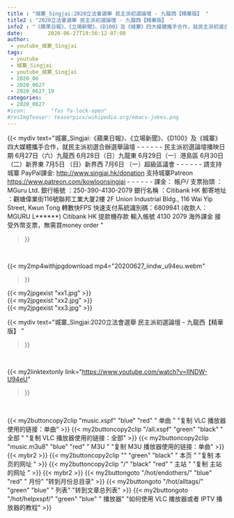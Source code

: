 ```yaml
---
title : "城寨_Singjai:2020立法會選舉 民主派初選論壇 - 九龍西【精華版】 "
title2 : "2020立法會選舉 民主派初選論壇 - 九龍西【精華版】 "
info2 : "《蘋果日報》、《立場新聞》、《D100》及《城寨》四大媒體攜手合作，就民主派初選合辦選舉論壇  - - - - - - 民主派初選論壇播映日期  6月27日（六）九龍西 6月28日（日）九龍東 6月29日（一）港島區 6月30日（二）新界東 7月5日 （日）新界西 7月6日 （一）超級區議會 - - - - - - 請支持城寨 PayPal課金: http://www.singjai.hk/donation  支持城寨Patreon https://www.patreon.com/kowloonsingjai - - - - - -  課金： 帳户/ 支票抬頭 ：MGuru Ltd. 銀行帳號 ：250-390-4130-2079 銀行名稱 ：Citibank HK  郵寄地址 ：觀塘偉業街116號聯邦工業大厦2樓 2F Union Industrial Bldg., 116 Wai Yip Street, Kwun Tong  轉數快FPS 快速支付系統識別碼：6809941 (收款人：MGURU L******)  Citibank HK 提款機存款 輸入帳號 4130 2079  海外課金 接受外幣支票，無需買money order "
date:        2020-06-27T19:56:12-07:00
author:
 - youtube_城寨_Singjai
tags:
 - youtube
 - 城寨_Singjai
 - youtube_城寨_Singjai
 - 2020_06
 - 2020_0627
 - 2020_0627_19
categories:
 - 2020_0627
#icon:        "fas fa-lock-open"
#resImgTeaser: teaserpics/wikipedia.org/emacs-jokes.png
---
```


{{< mydiv text="城寨_Singjai:《蘋果日報》、《立場新聞》、《D100》及《城寨》四大媒體攜手合作，就民主派初選合辦選舉論壇  - - - - - - 民主派初選論壇播映日期  6月27日（六）九龍西 6月28日（日）九龍東 6月29日（一）港島區 6月30日（二）新界東 7月5日 （日）新界西 7月6日 （一）超級區議會 - - - - - - 請支持城寨 PayPal課金: http://www.singjai.hk/donation  支持城寨Patreon https://www.patreon.com/kowloonsingjai - - - - - -  課金： 帳户/ 支票抬頭 ：MGuru Ltd. 銀行帳號 ：250-390-4130-2079 銀行名稱 ：Citibank HK  郵寄地址 ：觀塘偉業街116號聯邦工業大厦2樓 2F Union Industrial Bldg., 116 Wai Yip Street, Kwun Tong  轉數快FPS 快速支付系統識別碼：6809941 (收款人：MGURU L******)  Citibank HK 提款機存款 輸入帳號 4130 2079  海外課金 接受外幣支票，無需買money order "
>}}
<br>


{{< my2mp4withjpgdownload mp4="20200627_iindw_u94eu.webm"
>}}

{{< my2jpgexist "xx1.jpg" >}}<br>
{{< my2jpgexist "xx2.jpg" >}}<br>
{{< my2jpgexist "xx3.jpg" >}}<br>



{{< mydiv text="城寨_Singjai:2020立法會選舉 民主派初選論壇 - 九龍西【精華版】 "
>}}
<br>

{{< my2linktextonly link="https://www.youtube.com/watch?v=IINDW-U94eU"
>}}


<br>

{{< my2buttoncopy2clip "music.xspf"        "blue"   "red"    " 单曲 "  "复制 VLC 播放器使用的链接：单曲" >}} {{< my2buttoncopy2clip "/all.xspf"         "green"  "black"  " 全部 "  "复制 VLC 播放器使用的链接：全部" >}} {{< my2buttoncopy2clip "music.m3u8"        "blue"   "red"    " M3U  "    "复制 M3U 播放器使用的链接：单曲" >}} {{< mybr2 >}} {{< my2buttoncopy2clip ""                  "green"  "black"  " 本页 "    "复制 本页的网址 " >}} {{< my2buttoncopy2clip "/"                 "black"  "red"    " 主站 "    "复制 主站的网址 " >}} {{< mybr2 >}} {{< my2buttongoto      "/hot/endothers/"   "blue"   "red"    " 月份"   "转到月份总目录" >}} {{< my2buttongoto      "/hot/alltags/"     "green"  "blue"   " 列表"   "转到文章总列表" >}} {{< my2buttongoto      "/hot/helpxspf/"    "green"  "blue"   " 播放器" "如何使用 VLC 播放器或者 IPTV 播放器的教程" >}} 
